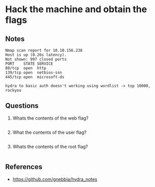 # Hack the machine and obtain the flags

## Notes
```
Nmap scan report for 10.10.156.238
Host is up (0.26s latency).
Not shown: 997 closed ports
PORT    STATE SERVICE
80/tcp  open  http
139/tcp open  netbios-ssn
445/tcp open  microsoft-ds

hydra to basic auth doesn't working using wordlist -> top 10000, rockyou
```

## Questions
1. Whats the contents of the web flag?
```
```

2. What the contents of the user flag?
```
```

3. Whats the contents of the root flag?
```
```

## References
* https://github.com/gnebbia/hydra_notes